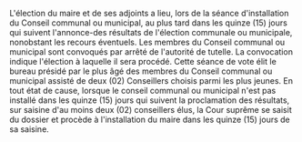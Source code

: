 L'élection du maire et de ses adjoints a lieu, lors de la séance d'installation du Conseil communal ou municipal, au plus tard dans les quinze (15) jours qui suivent l'annonce-des résultats de l'élection communale ou municipale, nonobstant les recours éventuels.
Les membres du Conseil communal ou municipal sont convoqués par arrêté de l'autorité de tutelle. La convocation indique l'élection à laquelle il sera procédé. Cette séance de vote élit le bureau présidé par le plus âgé des membres du Conseil communal ou municipal assisté de deux (02) Conseillers choisis parmi les plus jeunes.
En tout état de cause, lorsque le conseil communal ou municipal n'est pas installé dans les quinze (15) jours qui suivent la proclamation des résultats, sur saisine d'au moins deux (02) conseillers élus, la Cour suprême se saisit du dossier et procède à l'installation du maire dans les quinze (15) jours de sa saisine.